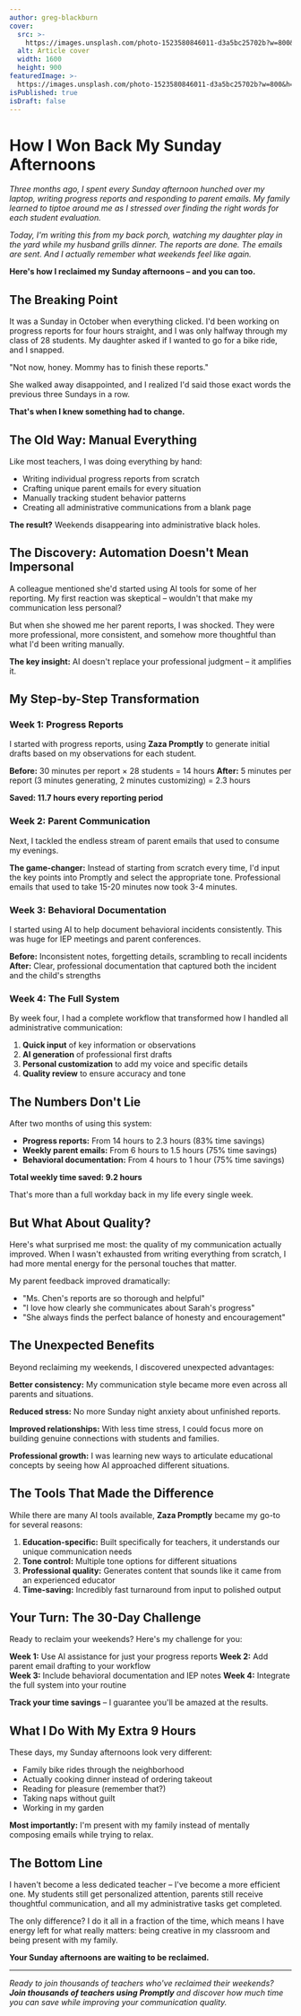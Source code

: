 ```yaml
---
author: greg-blackburn
cover:
  src: >-
    https://images.unsplash.com/photo-1523580846011-d3a5bc25702b?w=800&h=400&fit=crop
  alt: Article cover
  width: 1600
  height: 900
featuredImage: >-
  https://images.unsplash.com/photo-1523580846011-d3a5bc25702b?w=800&h=400&fit=crop
isPublished: true
isDraft: false
---
```

# How I Won Back My Sunday Afternoons

*Three months ago, I spent every Sunday afternoon hunched over my laptop, writing progress reports and responding to parent emails. My family learned to tiptoe around me as I stressed over finding the right words for each student evaluation.*

*Today, I'm writing this from my back porch, watching my daughter play in the yard while my husband grills dinner. The reports are done. The emails are sent. And I actually remember what weekends feel like again.*

**Here's how I reclaimed my Sunday afternoons – and you can too.**

## The Breaking Point

It was a Sunday in October when everything clicked. I'd been working on progress reports for four hours straight, and I was only halfway through my class of 28 students. My daughter asked if I wanted to go for a bike ride, and I snapped.

"Not now, honey. Mommy has to finish these reports."

She walked away disappointed, and I realized I'd said those exact words the previous three Sundays in a row.

**That's when I knew something had to change.**

## The Old Way: Manual Everything

Like most teachers, I was doing everything by hand:
- Writing individual progress reports from scratch
- Crafting unique parent emails for every situation
- Manually tracking student behavior patterns
- Creating all administrative communications from a blank page

**The result?** Weekends disappearing into administrative black holes.

## The Discovery: Automation Doesn't Mean Impersonal

A colleague mentioned she'd started using AI tools for some of her reporting. My first reaction was skeptical – wouldn't that make my communication less personal?

But when she showed me her parent reports, I was shocked. They were more professional, more consistent, and somehow more thoughtful than what I'd been writing manually.

**The key insight:** AI doesn't replace your professional judgment – it amplifies it.

## My Step-by-Step Transformation

### Week 1: Progress Reports
I started with progress reports, using **Zaza Promptly** to generate initial drafts based on my observations for each student.

**Before:** 30 minutes per report × 28 students = 14 hours
**After:** 5 minutes per report (3 minutes generating, 2 minutes customizing) = 2.3 hours

**Saved: 11.7 hours every reporting period**

### Week 2: Parent Communication
Next, I tackled the endless stream of parent emails that used to consume my evenings.

**The game-changer:** Instead of starting from scratch every time, I'd input the key points into Promptly and select the appropriate tone. Professional emails that used to take 15-20 minutes now took 3-4 minutes.

### Week 3: Behavioral Documentation
I started using AI to help document behavioral incidents consistently. This was huge for IEP meetings and parent conferences.

**Before:** Inconsistent notes, forgetting details, scrambling to recall incidents
**After:** Clear, professional documentation that captured both the incident and the child's strengths

### Week 4: The Full System
By week four, I had a complete workflow that transformed how I handled all administrative communication:

1. **Quick input** of key information or observations
2. **AI generation** of professional first drafts
3. **Personal customization** to add my voice and specific details
4. **Quality review** to ensure accuracy and tone

## The Numbers Don't Lie

After two months of using this system:

- **Progress reports:** From 14 hours to 2.3 hours (83% time savings)
- **Weekly parent emails:** From 6 hours to 1.5 hours (75% time savings)
- **Behavioral documentation:** From 4 hours to 1 hour (75% time savings)

**Total weekly time saved: 9.2 hours**

That's more than a full workday back in my life every single week.

## But What About Quality?

Here's what surprised me most: the quality of my communication actually improved. When I wasn't exhausted from writing everything from scratch, I had more mental energy for the personal touches that matter.

My parent feedback improved dramatically:
- "Ms. Chen's reports are so thorough and helpful"
- "I love how clearly she communicates about Sarah's progress"
- "She always finds the perfect balance of honesty and encouragement"

## The Unexpected Benefits

Beyond reclaiming my weekends, I discovered unexpected advantages:

**Better consistency:** My communication style became more even across all parents and situations.

**Reduced stress:** No more Sunday night anxiety about unfinished reports.

**Improved relationships:** With less time stress, I could focus more on building genuine connections with students and families.

**Professional growth:** I was learning new ways to articulate educational concepts by seeing how AI approached different situations.

## The Tools That Made the Difference

While there are many AI tools available, **Zaza Promptly** became my go-to for several reasons:

1. **Education-specific:** Built specifically for teachers, it understands our unique communication needs
2. **Tone control:** Multiple tone options for different situations
3. **Professional quality:** Generates content that sounds like it came from an experienced educator
4. **Time-saving:** Incredibly fast turnaround from input to polished output

## Your Turn: The 30-Day Challenge

Ready to reclaim your weekends? Here's my challenge for you:

**Week 1:** Use AI assistance for just your progress reports
**Week 2:** Add parent email drafting to your workflow  
**Week 3:** Include behavioral documentation and IEP notes
**Week 4:** Integrate the full system into your routine

**Track your time savings** – I guarantee you'll be amazed at the results.

## What I Do With My Extra 9 Hours

These days, my Sunday afternoons look very different:
- Family bike rides through the neighborhood
- Actually cooking dinner instead of ordering takeout
- Reading for pleasure (remember that?)
- Taking naps without guilt
- Working in my garden

**Most importantly:** I'm present with my family instead of mentally composing emails while trying to relax.

## The Bottom Line

I haven't become a less dedicated teacher – I've become a more efficient one. My students still get personalized attention, parents still receive thoughtful communication, and all my administrative tasks get completed.

The only difference? I do it all in a fraction of the time, which means I have energy left for what really matters: being creative in my classroom and being present with my family.

**Your Sunday afternoons are waiting to be reclaimed.**

---

*Ready to join thousands of teachers who've reclaimed their weekends? **Join thousands of teachers using Promptly** and discover how much time you can save while improving your communication quality.*

<!-- CTA-OK -->
